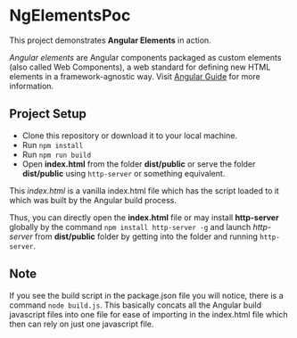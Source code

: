 # NgElementsPoc

This project demonstrates **Angular Elements** in action.

*Angular elements* are Angular components packaged as custom elements (also called Web Components), a web standard for defining new HTML elements in a framework-agnostic way. Visit [Angular Guide](https://angular.io/guide/elements) for more information.

## Project Setup

- Clone this repository or download it to your local machine.
- Run `npm install`
- Run `npm run build`
- Open **index.html** from the folder **dist/public** or serve the folder **dist/public** using `http-server` or something equivalent.

This *index.html* is a vanilla index.html file which has the script loaded to it which was built by the Angular build process.

Thus, you can directly open the **index.html** file or may install **http-server** globally by the command `npm install http-server -g` and launch *http-server* from **dist/public** folder by getting into the folder and running `http-server`.

## Note

If you see the build script in the package.json file you will notice, there is a command `node build.js`.
This basically concats all the Angular build javascript files into one file for ease of importing in the index.html file which then can rely on just one javascript file.
